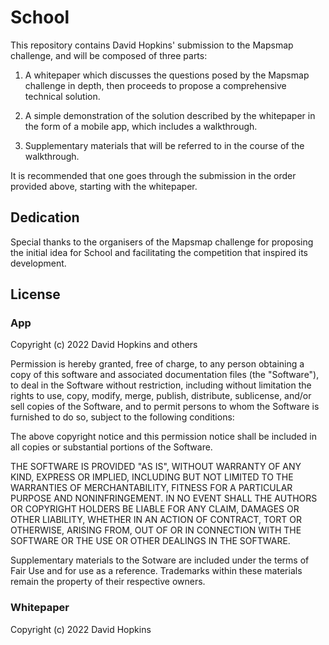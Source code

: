 # School

This repository contains David Hopkins' submission to the Mapsmap challenge, and will be composed of three parts:

1. A whitepaper which discusses the questions posed by the Mapsmap challenge in depth, then proceeds to propose a comprehensive technical solution.

2. A simple demonstration of the solution described by the whitepaper in the form of a mobile app, which includes a walkthrough.

3. Supplementary materials that will be referred to in the course of the walkthrough.

It is recommended that one goes through the submission in the order provided above, starting with the whitepaper.

## Dedication

Special thanks to the organisers of the Mapsmap challenge for proposing the initial idea for School and facilitating the competition that inspired its development.

## License

### App

Copyright (c) 2022 David Hopkins and others

Permission is hereby granted, free of charge, to any person obtaining
a copy of this software and associated documentation files (the
"Software"), to deal in the Software without restriction, including
without limitation the rights to use, copy, modify, merge, publish,
distribute, sublicense, and/or sell copies of the Software, and to
permit persons to whom the Software is furnished to do so, subject to
the following conditions:

The above copyright notice and this permission notice shall be
included in all copies or substantial portions of the Software.

THE SOFTWARE IS PROVIDED "AS IS", WITHOUT WARRANTY OF ANY KIND,
EXPRESS OR IMPLIED, INCLUDING BUT NOT LIMITED TO THE WARRANTIES OF
MERCHANTABILITY, FITNESS FOR A PARTICULAR PURPOSE AND
NONINFRINGEMENT. IN NO EVENT SHALL THE AUTHORS OR COPYRIGHT HOLDERS BE
LIABLE FOR ANY CLAIM, DAMAGES OR OTHER LIABILITY, WHETHER IN AN ACTION
OF CONTRACT, TORT OR OTHERWISE, ARISING FROM, OUT OF OR IN CONNECTION
WITH THE SOFTWARE OR THE USE OR OTHER DEALINGS IN THE SOFTWARE.

Supplementary materials to the Sotware are included under the terms of
Fair Use and for use as a reference. Trademarks within these materials
remain the property of their respective owners.

### Whitepaper

Copyright (c) 2022 David Hopkins

